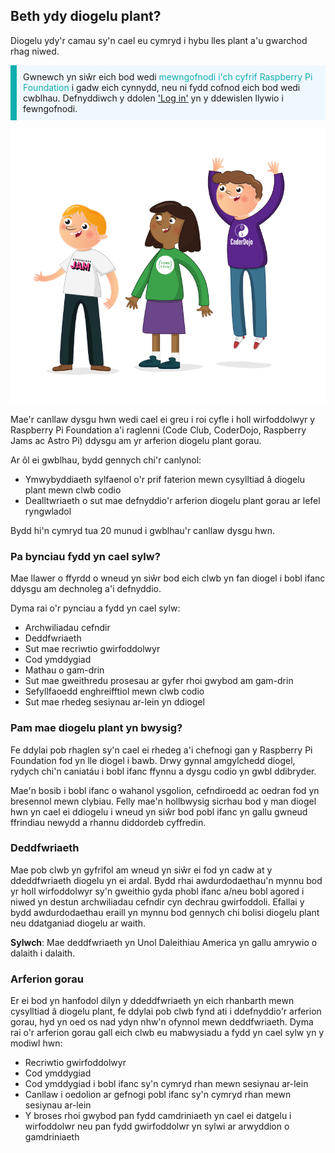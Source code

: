 ## Beth ydy diogelu plant?

Diogelu ydy'r camau sy'n cael eu cymryd i hybu lles plant a'u gwarchod rhag niwed.

<p style="border-left: solid; border-width:10px; border-color: #0faeb0; background-color: aliceblue; padding: 10px;">
Gwnewch yn siŵr eich bod wedi <span style="color: #0faeb0">mewngofnodi i'ch cyfrif Raspberry Pi Foundation</span> i gadw eich cynnydd, neu ni fydd cofnod eich bod wedi cwblhau. Defnyddiwch y ddolen <a href="https://my.raspberrypi.org/login">'Log in'</a> yn y ddewislen llywio i fewngofnodi.
</p>

![Tri o bobl ifanc yn sefyll.](images/3-RPF-Kids.png)

Mae'r canllaw dysgu hwn wedi cael ei greu i roi cyfle i holl wirfoddolwyr y Raspberry Pi Foundation a'i raglenni (Code Club, CoderDojo, Raspberry Jams ac Astro Pi) ddysgu am yr arferion diogelu plant gorau.

Ar ôl ei gwblhau, bydd gennych chi'r canlynol:

* Ymwybyddiaeth sylfaenol o'r prif faterion mewn cysylltiad â diogelu plant mewn clwb codio
* Dealltwriaeth o sut mae defnyddio'r arferion diogelu plant gorau ar lefel ryngwladol

Bydd hi'n cymryd tua 20 munud i gwblhau'r canllaw dysgu hwn.

### Pa bynciau fydd yn cael sylw?

Mae llawer o ffyrdd o wneud yn siŵr bod eich clwb yn fan diogel i bobl ifanc ddysgu am dechnoleg a'i defnyddio.

Dyma rai o'r pynciau a fydd yn cael sylw:

* Archwiliadau cefndir
* Deddfwriaeth
* Sut mae recriwtio gwirfoddolwyr
* Cod ymddygiad
* Mathau o gam-drin
* Sut mae gweithredu prosesau ar gyfer rhoi gwybod am gam-drin
* Sefyllfaoedd enghreifftiol mewn clwb codio
* Sut mae rhedeg sesiynau ar-lein yn ddiogel

### Pam mae diogelu plant yn bwysig?

Fe ddylai pob rhaglen sy'n cael ei rhedeg a'i chefnogi gan y Raspberry Pi Foundation fod yn lle diogel i bawb. Drwy gynnal amgylchedd diogel, rydych chi'n caniatáu i bobl ifanc ffynnu a dysgu codio yn gwbl ddibryder.

Mae'n bosib i bobl ifanc o wahanol ysgolion, cefndiroedd ac oedran fod yn bresennol mewn clybiau. Felly mae'n hollbwysig sicrhau bod y man diogel hwn yn cael ei ddiogelu i wneud yn siŵr bod pobl ifanc yn gallu gwneud ffrindiau newydd a rhannu diddordeb cyffredin.

### Deddfwriaeth

Mae pob clwb yn gyfrifol am wneud yn siŵr ei fod yn cadw at y ddeddfwriaeth diogelu yn ei ardal. Bydd rhai awdurdodaethau'n mynnu bod yr holl wirfoddolwyr sy'n gweithio gyda phobl ifanc a/neu bobl agored i niwed yn destun archwiliadau cefndir cyn dechrau gwirfoddoli. Efallai y bydd awdurdodaethau eraill yn mynnu bod gennych chi bolisi diogelu plant neu ddatganiad diogelu ar waith.

**Sylwch**: Mae deddfwriaeth yn Unol Daleithiau America yn gallu amrywio o dalaith i dalaith.

### Arferion gorau

Er ei bod yn hanfodol dilyn y ddeddfwriaeth yn eich rhanbarth mewn cysylltiad â diogelu plant, fe ddylai pob clwb fynd ati i ddefnyddio'r arferion gorau, hyd yn oed os nad ydyn nhw'n ofynnol mewn deddfwriaeth. Dyma rai o'r arferion gorau gall eich clwb eu mabwysiadu a fydd yn cael sylw yn y modiwl hwn:

* Recriwtio gwirfoddolwyr
* Cod ymddygiad
* Cod ymddygiad i bobl ifanc sy'n cymryd rhan mewn sesiynau ar-lein
* Canllaw i oedolion ar gefnogi pobl ifanc sy'n cymryd rhan mewn sesiynau ar-lein
* Y broses rhoi gwybod pan fydd camdriniaeth yn cael ei datgelu i wirfoddolwr neu pan fydd gwirfoddolwr yn sylwi ar arwyddion o gamdriniaeth
